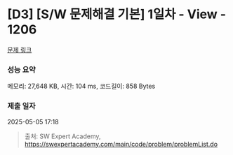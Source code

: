 # [D3] [S/W 문제해결 기본] 1일차 - View - 1206 

[문제 링크](https://swexpertacademy.com/main/code/problem/problemDetail.do?contestProbId=AV134DPqAA8CFAYh) 

### 성능 요약

메모리: 27,648 KB, 시간: 104 ms, 코드길이: 858 Bytes

### 제출 일자

2025-05-05 17:18



> 출처: SW Expert Academy, https://swexpertacademy.com/main/code/problem/problemList.do